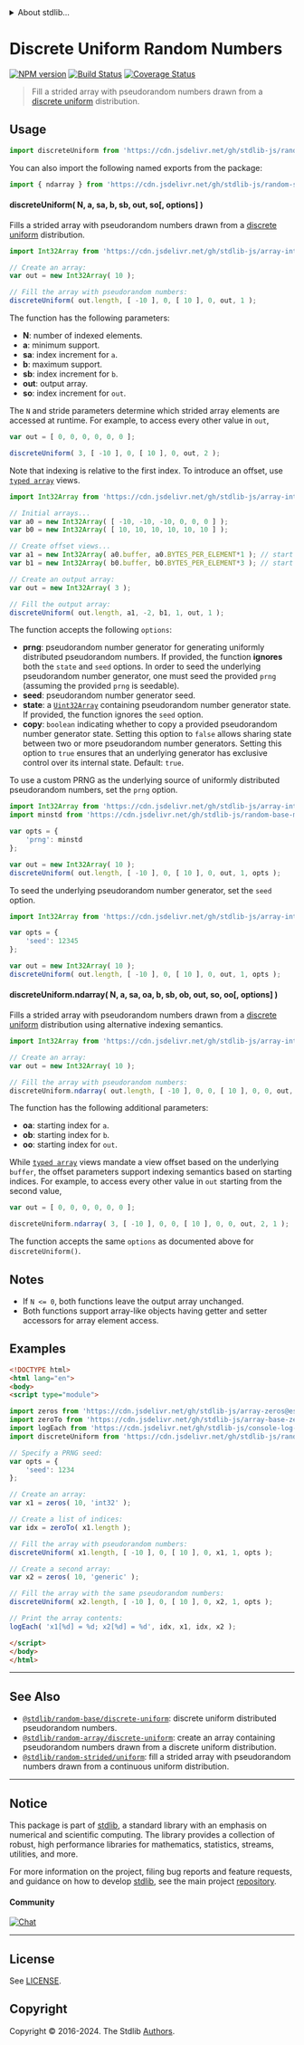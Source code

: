<!--

@license Apache-2.0

Copyright (c) 2023 The Stdlib Authors.

Licensed under the Apache License, Version 2.0 (the "License");
you may not use this file except in compliance with the License.
You may obtain a copy of the License at

   http://www.apache.org/licenses/LICENSE-2.0

Unless required by applicable law or agreed to in writing, software
distributed under the License is distributed on an "AS IS" BASIS,
WITHOUT WARRANTIES OR CONDITIONS OF ANY KIND, either express or implied.
See the License for the specific language governing permissions and
limitations under the License.

-->


<details>
  <summary>
    About stdlib...
  </summary>
  <p>We believe in a future in which the web is a preferred environment for numerical computation. To help realize this future, we've built stdlib. stdlib is a standard library, with an emphasis on numerical and scientific computation, written in JavaScript (and C) for execution in browsers and in Node.js.</p>
  <p>The library is fully decomposable, being architected in such a way that you can swap out and mix and match APIs and functionality to cater to your exact preferences and use cases.</p>
  <p>When you use stdlib, you can be absolutely certain that you are using the most thorough, rigorous, well-written, studied, documented, tested, measured, and high-quality code out there.</p>
  <p>To join us in bringing numerical computing to the web, get started by checking us out on <a href="https://github.com/stdlib-js/stdlib">GitHub</a>, and please consider <a href="https://opencollective.com/stdlib">financially supporting stdlib</a>. We greatly appreciate your continued support!</p>
</details>

# Discrete Uniform Random Numbers

[![NPM version][npm-image]][npm-url] [![Build Status][test-image]][test-url] [![Coverage Status][coverage-image]][coverage-url] <!-- [![dependencies][dependencies-image]][dependencies-url] -->

> Fill a strided array with pseudorandom numbers drawn from a [discrete uniform][@stdlib/random/base/uniform] distribution.



<section class="usage">

## Usage

```javascript
import discreteUniform from 'https://cdn.jsdelivr.net/gh/stdlib-js/random-strided-discrete-uniform@esm/index.mjs';
```

You can also import the following named exports from the package:

```javascript
import { ndarray } from 'https://cdn.jsdelivr.net/gh/stdlib-js/random-strided-discrete-uniform@esm/index.mjs';
```

#### discreteUniform( N, a, sa, b, sb, out, so\[, options] )

Fills a strided array with pseudorandom numbers drawn from a [discrete uniform][@stdlib/random/base/uniform] distribution.

```javascript
import Int32Array from 'https://cdn.jsdelivr.net/gh/stdlib-js/array-int32@esm/index.mjs';

// Create an array:
var out = new Int32Array( 10 );

// Fill the array with pseudorandom numbers:
discreteUniform( out.length, [ -10 ], 0, [ 10 ], 0, out, 1 );
```

The function has the following parameters:

-   **N**: number of indexed elements.
-   **a**: minimum support.
-   **sa**: index increment for `a`.
-   **b**: maximum support.
-   **sb**: index increment for `b`.
-   **out**: output array.
-   **so**: index increment for `out`.

The `N` and stride parameters determine which strided array elements are accessed at runtime. For example, to access every other value in `out`,

```javascript
var out = [ 0, 0, 0, 0, 0, 0 ];

discreteUniform( 3, [ -10 ], 0, [ 10 ], 0, out, 2 );
```

Note that indexing is relative to the first index. To introduce an offset, use [`typed array`][mdn-typed-array] views.

<!-- eslint-disable stdlib/capitalized-comments -->

```javascript
import Int32Array from 'https://cdn.jsdelivr.net/gh/stdlib-js/array-int32@esm/index.mjs';

// Initial arrays...
var a0 = new Int32Array( [ -10, -10, -10, 0, 0, 0 ] );
var b0 = new Int32Array( [ 10, 10, 10, 10, 10, 10 ] );

// Create offset views...
var a1 = new Int32Array( a0.buffer, a0.BYTES_PER_ELEMENT*1 ); // start at 2nd element
var b1 = new Int32Array( b0.buffer, b0.BYTES_PER_ELEMENT*3 ); // start at 4th element

// Create an output array:
var out = new Int32Array( 3 );

// Fill the output array:
discreteUniform( out.length, a1, -2, b1, 1, out, 1 );
```

The function accepts the following `options`:

-   **prng**: pseudorandom number generator for generating uniformly distributed pseudorandom numbers. If provided, the function **ignores** both the `state` and `seed` options. In order to seed the underlying pseudorandom number generator, one must seed the provided `prng` (assuming the provided `prng` is seedable).
-   **seed**: pseudorandom number generator seed.
-   **state**: a [`Uint32Array`][@stdlib/array/uint32] containing pseudorandom number generator state. If provided, the function ignores the `seed` option.
-   **copy**: `boolean` indicating whether to copy a provided pseudorandom number generator state. Setting this option to `false` allows sharing state between two or more pseudorandom number generators. Setting this option to `true` ensures that an underlying generator has exclusive control over its internal state. Default: `true`.

To use a custom PRNG as the underlying source of uniformly distributed pseudorandom numbers, set the `prng` option.

```javascript
import Int32Array from 'https://cdn.jsdelivr.net/gh/stdlib-js/array-int32@esm/index.mjs';
import minstd from 'https://cdn.jsdelivr.net/gh/stdlib-js/random-base-minstd@esm/index.mjs';

var opts = {
    'prng': minstd
};

var out = new Int32Array( 10 );
discreteUniform( out.length, [ -10 ], 0, [ 10 ], 0, out, 1, opts );
```

To seed the underlying pseudorandom number generator, set the `seed` option.

```javascript
import Int32Array from 'https://cdn.jsdelivr.net/gh/stdlib-js/array-int32@esm/index.mjs';

var opts = {
    'seed': 12345
};

var out = new Int32Array( 10 );
discreteUniform( out.length, [ -10 ], 0, [ 10 ], 0, out, 1, opts );
```

#### discreteUniform.ndarray( N, a, sa, oa, b, sb, ob, out, so, oo\[, options] )

Fills a strided array with pseudorandom numbers drawn from a [discrete uniform][@stdlib/random/base/uniform] distribution using alternative indexing semantics.

```javascript
import Int32Array from 'https://cdn.jsdelivr.net/gh/stdlib-js/array-int32@esm/index.mjs';

// Create an array:
var out = new Int32Array( 10 );

// Fill the array with pseudorandom numbers:
discreteUniform.ndarray( out.length, [ -10 ], 0, 0, [ 10 ], 0, 0, out, 1, 0 );
```

The function has the following additional parameters:

-   **oa**: starting index for `a`.
-   **ob**: starting index for `b`.
-   **oo**: starting index for `out`.

While [`typed array`][mdn-typed-array] views mandate a view offset based on the underlying `buffer`, the offset parameters support indexing semantics based on starting indices. For example, to access every other value in `out` starting from the second value,

```javascript
var out = [ 0, 0, 0, 0, 0, 0 ];

discreteUniform.ndarray( 3, [ -10 ], 0, 0, [ 10 ], 0, 0, out, 2, 1 );
```

The function accepts the same `options` as documented above for `discreteUniform()`.

</section>

<!-- /.usage -->

<section class="notes">

## Notes

-   If `N <= 0`, both functions leave the output array unchanged.
-   Both functions support array-like objects having getter and setter accessors for array element access.

</section>

<!-- /.notes -->

<section class="examples">

## Examples

<!-- eslint no-undef: "error" -->

```html
<!DOCTYPE html>
<html lang="en">
<body>
<script type="module">

import zeros from 'https://cdn.jsdelivr.net/gh/stdlib-js/array-zeros@esm/index.mjs';
import zeroTo from 'https://cdn.jsdelivr.net/gh/stdlib-js/array-base-zero-to@esm/index.mjs';
import logEach from 'https://cdn.jsdelivr.net/gh/stdlib-js/console-log-each@esm/index.mjs';
import discreteUniform from 'https://cdn.jsdelivr.net/gh/stdlib-js/random-strided-discrete-uniform@esm/index.mjs';

// Specify a PRNG seed:
var opts = {
    'seed': 1234
};

// Create an array:
var x1 = zeros( 10, 'int32' );

// Create a list of indices:
var idx = zeroTo( x1.length );

// Fill the array with pseudorandom numbers:
discreteUniform( x1.length, [ -10 ], 0, [ 10 ], 0, x1, 1, opts );

// Create a second array:
var x2 = zeros( 10, 'generic' );

// Fill the array with the same pseudorandom numbers:
discreteUniform( x2.length, [ -10 ], 0, [ 10 ], 0, x2, 1, opts );

// Print the array contents:
logEach( 'x1[%d] = %d; x2[%d] = %d', idx, x1, idx, x2 );

</script>
</body>
</html>
```

</section>

<!-- /.examples -->

<!-- Section for related `stdlib` packages. Do not manually edit this section, as it is automatically populated. -->

<section class="related">

* * *

## See Also

-   <span class="package-name">[`@stdlib/random-base/discrete-uniform`][@stdlib/random/base/discrete-uniform]</span><span class="delimiter">: </span><span class="description">discrete uniform distributed pseudorandom numbers.</span>
-   <span class="package-name">[`@stdlib/random-array/discrete-uniform`][@stdlib/random/array/discrete-uniform]</span><span class="delimiter">: </span><span class="description">create an array containing pseudorandom numbers drawn from a discrete uniform distribution.</span>
-   <span class="package-name">[`@stdlib/random-strided/uniform`][@stdlib/random/strided/uniform]</span><span class="delimiter">: </span><span class="description">fill a strided array with pseudorandom numbers drawn from a continuous uniform distribution.</span>

</section>

<!-- /.related -->

<!-- Section for all links. Make sure to keep an empty line after the `section` element and another before the `/section` close. -->


<section class="main-repo" >

* * *

## Notice

This package is part of [stdlib][stdlib], a standard library with an emphasis on numerical and scientific computing. The library provides a collection of robust, high performance libraries for mathematics, statistics, streams, utilities, and more.

For more information on the project, filing bug reports and feature requests, and guidance on how to develop [stdlib][stdlib], see the main project [repository][stdlib].

#### Community

[![Chat][chat-image]][chat-url]

---

## License

See [LICENSE][stdlib-license].


## Copyright

Copyright &copy; 2016-2024. The Stdlib [Authors][stdlib-authors].

</section>

<!-- /.stdlib -->

<!-- Section for all links. Make sure to keep an empty line after the `section` element and another before the `/section` close. -->

<section class="links">

[npm-image]: http://img.shields.io/npm/v/@stdlib/random-strided-discrete-uniform.svg
[npm-url]: https://npmjs.org/package/@stdlib/random-strided-discrete-uniform

[test-image]: https://github.com/stdlib-js/random-strided-discrete-uniform/actions/workflows/test.yml/badge.svg?branch=main
[test-url]: https://github.com/stdlib-js/random-strided-discrete-uniform/actions/workflows/test.yml?query=branch:main

[coverage-image]: https://img.shields.io/codecov/c/github/stdlib-js/random-strided-discrete-uniform/main.svg
[coverage-url]: https://codecov.io/github/stdlib-js/random-strided-discrete-uniform?branch=main

<!--

[dependencies-image]: https://img.shields.io/david/stdlib-js/random-strided-discrete-uniform.svg
[dependencies-url]: https://david-dm.org/stdlib-js/random-strided-discrete-uniform/main

-->

[chat-image]: https://img.shields.io/gitter/room/stdlib-js/stdlib.svg
[chat-url]: https://app.gitter.im/#/room/#stdlib-js_stdlib:gitter.im

[stdlib]: https://github.com/stdlib-js/stdlib

[stdlib-authors]: https://github.com/stdlib-js/stdlib/graphs/contributors

[umd]: https://github.com/umdjs/umd
[es-module]: https://developer.mozilla.org/en-US/docs/Web/JavaScript/Guide/Modules

[deno-url]: https://github.com/stdlib-js/random-strided-discrete-uniform/tree/deno
[deno-readme]: https://github.com/stdlib-js/random-strided-discrete-uniform/blob/deno/README.md
[umd-url]: https://github.com/stdlib-js/random-strided-discrete-uniform/tree/umd
[umd-readme]: https://github.com/stdlib-js/random-strided-discrete-uniform/blob/umd/README.md
[esm-url]: https://github.com/stdlib-js/random-strided-discrete-uniform/tree/esm
[esm-readme]: https://github.com/stdlib-js/random-strided-discrete-uniform/blob/esm/README.md
[branches-url]: https://github.com/stdlib-js/random-strided-discrete-uniform/blob/main/branches.md

[stdlib-license]: https://raw.githubusercontent.com/stdlib-js/random-strided-discrete-uniform/main/LICENSE

[mdn-typed-array]: https://developer.mozilla.org/en-US/docs/Web/JavaScript/Reference/Global_Objects/TypedArray

[@stdlib/random/base/uniform]: https://github.com/stdlib-js/random-base-uniform/tree/esm

[@stdlib/array/uint32]: https://github.com/stdlib-js/array-uint32/tree/esm

<!-- <related-links> -->

[@stdlib/random/base/discrete-uniform]: https://github.com/stdlib-js/random-base-discrete-uniform/tree/esm

[@stdlib/random/array/discrete-uniform]: https://github.com/stdlib-js/random-array-discrete-uniform/tree/esm

[@stdlib/random/strided/uniform]: https://github.com/stdlib-js/random-strided-uniform/tree/esm

<!-- </related-links> -->

</section>

<!-- /.links -->
